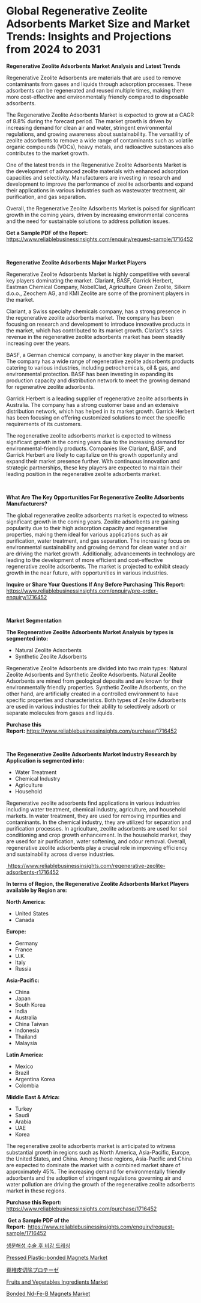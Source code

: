 <p><h1>Global Regenerative Zeolite Adsorbents Market Size and Market Trends: Insights and Projections from 2024 to 2031</h1></p><p><strong>Regenerative Zeolite Adsorbents Market Analysis and Latest Trends</strong></p>
<p><p>Regenerative Zeolite Adsorbents are materials that are used to remove contaminants from gases and liquids through adsorption processes. These adsorbents can be regenerated and reused multiple times, making them more cost-effective and environmentally friendly compared to disposable adsorbents.</p><p>The Regenerative Zeolite Adsorbents Market is expected to grow at a CAGR of 8.8% during the forecast period. The market growth is driven by increasing demand for clean air and water, stringent environmental regulations, and growing awareness about sustainability. The versatility of zeolite adsorbents to remove a wide range of contaminants such as volatile organic compounds (VOCs), heavy metals, and radioactive substances also contributes to the market growth.</p><p>One of the latest trends in the Regenerative Zeolite Adsorbents Market is the development of advanced zeolite materials with enhanced adsorption capacities and selectivity. Manufacturers are investing in research and development to improve the performance of zeolite adsorbents and expand their applications in various industries such as wastewater treatment, air purification, and gas separation.</p><p>Overall, the Regenerative Zeolite Adsorbents Market is poised for significant growth in the coming years, driven by increasing environmental concerns and the need for sustainable solutions to address pollution issues.</p></p>
<p><strong>Get a Sample PDF of the Report:&nbsp;</strong> <a href="https://www.reliablebusinessinsights.com/enquiry/request-sample/1716452">https://www.reliablebusinessinsights.com/enquiry/request-sample/1716452</a></p>
<p>&nbsp;</p>
<p><strong>Regenerative Zeolite Adsorbents Major Market Players</strong></p>
<p><p>Regenerative Zeolite Adsorbents Market is highly competitive with several key players dominating the market. Clariant, BASF, Garrick Herbert, Eastman Chemical Company, NobelClad, Agriculture Green Zeolite, Silkem d.o.o., Zeochem AG, and KMI Zeolite are some of the prominent players in the market.</p><p>Clariant, a Swiss specialty chemicals company, has a strong presence in the regenerative zeolite adsorbents market. The company has been focusing on research and development to introduce innovative products in the market, which has contributed to its market growth. Clariant's sales revenue in the regenerative zeolite adsorbents market has been steadily increasing over the years.</p><p>BASF, a German chemical company, is another key player in the market. The company has a wide range of regenerative zeolite adsorbents products catering to various industries, including petrochemicals, oil & gas, and environmental protection. BASF has been investing in expanding its production capacity and distribution network to meet the growing demand for regenerative zeolite adsorbents.</p><p>Garrick Herbert is a leading supplier of regenerative zeolite adsorbents in Australia. The company has a strong customer base and an extensive distribution network, which has helped in its market growth. Garrick Herbert has been focusing on offering customized solutions to meet the specific requirements of its customers.</p><p>The regenerative zeolite adsorbents market is expected to witness significant growth in the coming years due to the increasing demand for environmental-friendly products. Companies like Clariant, BASF, and Garrick Herbert are likely to capitalize on this growth opportunity and expand their market presence further. With continuous innovation and strategic partnerships, these key players are expected to maintain their leading position in the regenerative zeolite adsorbents market.</p></p>
<p>&nbsp;</p>
<p><strong>What Are The Key Opportunities For Regenerative Zeolite Adsorbents Manufacturers?</strong></p>
<p><p>The global regenerative zeolite adsorbents market is expected to witness significant growth in the coming years. Zeolite adsorbents are gaining popularity due to their high adsorption capacity and regenerative properties, making them ideal for various applications such as air purification, water treatment, and gas separation. The increasing focus on environmental sustainability and growing demand for clean water and air are driving the market growth. Additionally, advancements in technology are leading to the development of more efficient and cost-effective regenerative zeolite adsorbents. The market is projected to exhibit steady growth in the near future, with opportunities in various industries.</p></p>
<p><strong>Inquire or Share Your Questions If Any Before Purchasing This Report:</strong> <a href="https://www.reliablebusinessinsights.com/enquiry/pre-order-enquiry/1716452">https://www.reliablebusinessinsights.com/enquiry/pre-order-enquiry/1716452</a></p>
<p>&nbsp;</p>
<p><strong>Market Segmentation</strong></p>
<p><strong>The Regenerative Zeolite Adsorbents Market Analysis by types is segmented into:</strong></p>
<p><ul><li>Natural Zeolite Adsorbents</li><li>Synthetic Zeolite Adsorbents</li></ul></p>
<p><p>Regenerative Zeolite Adsorbents are divided into two main types: Natural Zeolite Adsorbents and Synthetic Zeolite Adsorbents. Natural Zeolite Adsorbents are mined from geological deposits and are known for their environmentally friendly properties. Synthetic Zeolite Adsorbents, on the other hand, are artificially created in a controlled environment to have specific properties and characteristics. Both types of Zeolite Adsorbents are used in various industries for their ability to selectively adsorb or separate molecules from gases and liquids.</p></p>
<p><strong>Purchase this Report:&nbsp;</strong><a href="https://www.reliablebusinessinsights.com/purchase/1716452">https://www.reliablebusinessinsights.com/purchase/1716452</a></p>
<p>&nbsp;</p>
<p><strong>The Regenerative Zeolite Adsorbents Market Industry Research by Application is segmented into:</strong></p>
<p><ul><li>Water Treatment</li><li>Chemical Industry</li><li>Agriculture</li><li>Household</li></ul></p>
<p><p>Regenerative zeolite adsorbents find applications in various industries including water treatment, chemical industry, agriculture, and household markets. In water treatment, they are used for removing impurities and contaminants. In the chemical industry, they are utilized for separation and purification processes. In agriculture, zeolite adsorbents are used for soil conditioning and crop growth enhancement. In the household market, they are used for air purification, water softening, and odour removal. Overall, regenerative zeolite adsorbents play a crucial role in improving efficiency and sustainability across diverse industries.</p></p>
<p><a href="https://www.reliablebusinessinsights.com/regenerative-zeolite-adsorbents-r1716452">&nbsp;https://www.reliablebusinessinsights.com/regenerative-zeolite-adsorbents-r1716452</a></p>
<p><strong>In terms of Region, the Regenerative Zeolite Adsorbents Market Players available by Region are:</strong></p>
<p>
    <p> <strong> North America: </strong>
        <ul>
            <li>United States</li>
            <li>Canada</li>
        </ul>
        </p> 
    <p> <strong> Europe: </strong>
        <ul>
            <li>Germany</li>
            <li>France</li>
            <li>U.K.</li>
            <li>Italy</li>
            <li>Russia</li>
        </ul>
        </p> 
    <p> <strong> Asia-Pacific: </strong>
        <ul>
            <li>China</li>
            <li>Japan</li>
            <li>South Korea</li>
            <li>India</li>
            <li>Australia</li>
            <li>China Taiwan</li>
            <li>Indonesia</li>
            <li>Thailand</li>
            <li>Malaysia</li>
        </ul>
        </p> 
    <p> <strong> Latin America: </strong>
        <ul>
            <li>Mexico</li>
            <li>Brazil</li>
            <li>Argentina Korea</li>
            <li>Colombia</li>
        </ul>
        </p> 
    <p> <strong> Middle East & Africa: </strong>
        <ul>
            <li>Turkey</li>
            <li>Saudi</li>
            <li>Arabia</li>
            <li>UAE</li>
            <li>Korea</li>
        </ul>
    </p>
    </p>
<p><p>The regenerative zeolite adsorbents market is anticipated to witness substantial growth in regions such as North America, Asia-Pacific, Europe, the United States, and China. Among these regions, Asia-Pacific and China are expected to dominate the market with a combined market share of approximately 45%. The increasing demand for environmentally friendly adsorbents and the adoption of stringent regulations governing air and water pollution are driving the growth of the regenerative zeolite adsorbents market in these regions.</p></p>
<p><strong>Purchase this Report: </strong><a href="https://www.reliablebusinessinsights.com/purchase/1716452">https://www.reliablebusinessinsights.com/purchase/1716452</a></p>
<p>&nbsp;<strong>Get a Sample PDF of the Report:&nbsp;&nbsp;</strong><a href="https://www.reliablebusinessinsights.com/enquiry/request-sample/1716452">https://www.reliablebusinessinsights.com/enquiry/request-sample/1716452</a></p>
<p><strong></strong></p>
<p><p><a href="https://medium.com/@simeonbode1/%EC%83%9D%EB%B6%84%ED%95%B4%EC%84%B1-%EC%88%98%EC%88%A0-%ED%9B%84-%EC%BD%94-%EB%B6%95%EB%8C%80-%EC%8B%9C%EC%9E%A5-2031%EB%85%84%EA%B9%8C%EC%A7%80%EC%9D%98-%ED%8A%B8%EB%A0%8C%EB%93%9C-%EC%98%88%EC%B8%A1-%EB%B0%8F-%EA%B2%BD%EC%9F%81-%EB%B6%84%EC%84%9D-24f095818000">생분해성 수술 후 비강 드레싱</a></p><p><a href="https://github.com/EbonyHane1955/Market-Research-Report-List-1/blob/main/pressed-plastic-bonded-magnets-market.md">Pressed Plastic-bonded Magnets Market</a></p><p><a href="https://github.com/TerrellConn/Market-Research-Report-List-1/blob/main/4634555113857.md">脊椎皮切除プロテーゼ</a></p><p><a href="https://issuu.com/reportprime-2/docs/fruits-and-vegetables-ingredients-market-size-2030">Fruits and Vegetables Ingredients Market</a></p><p><a href="https://github.com/kathiaseamanalvaradovlprc2h/Market-Research-Report-List-2/blob/main/bonded-nd-fe-b-magnets-market.md">Bonded Nd-Fe-B Magnets Market</a></p></p>